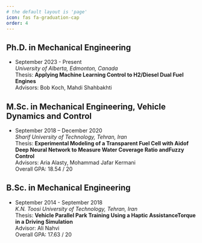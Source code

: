 ```yaml
---
# the default layout is 'page'
icon: fas fa-graduation-cap
order: 4
---
```



## Ph.D. in Mechanical Engineering 
- September 2023 - Present  
*University of Alberta, Edmonton, Canada*  
Thesis: **Applying Machine Learning Control to H2/Diesel Dual Fuel Engines**   
Advisors: Bob Koch, Mahdi Shahbakhti  

## M.Sc. in Mechanical Engineering, Vehicle Dynamics and Control 
- September 2018 – December 2020  
*Sharif University of Technology, Tehran, Iran*  
Thesis: **Experimental Modeling of a Transparent Fuel Cell with Aidof Deep Neural Network to Measure Water Coverage Ratio andFuzzy Control**  
Advisors: Aria Alasty, Mohammad Jafar Kermani   
Overall GPA: 18.54 / 20  

## B.Sc. in Mechanical Engineering 
- September 2014 - September 2018  
*K.N. Toosi University of Technology, Tehran, Iran*  
Thesis: **Vehicle Parallel Park Training Using a Haptic AssistanceTorque in a Driving Simulation**  
Advisor: Ali Nahvi  
Overall GPA: 17.63 / 20



